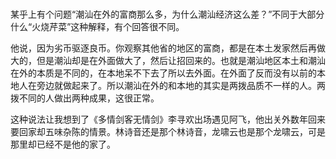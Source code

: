 # 

某乎上有个问题“潮汕在外的富商那么多，为什么潮汕经济这么差？”不同于大部分什么“火烧芹菜”这种解释，有个回答很不同。

他说，因为劣币驱逐良币。你观察其他省的地区的富商，都是在本土发家然后再做大的，但是潮汕却是在外面做大了，然后让招回来的。也就是潮汕地区本土和潮汕在外的本质是不同的，在本地呆不下去了所以去外面。在外面了反而没有以前的本地人在旁边就做起来了。所以潮汕在外的和本地的其实是两拨品质不一样的人。两拨不同的人做出两种成果，这很正常。

这种说法让我想到了《多情剑客无情剑》李寻欢出场遇见阿飞，他出关外数年回来要回家却五味杂陈的情景。林诗音还是那个林诗音，龙啸云也是那个龙啸云，可是那里却已经不是他的家了。
